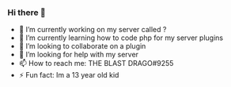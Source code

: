 ### Hi there 👋

- 🔭 I’m currently working on my server called ?
- 🌱 I’m currently learning how to code php for my server plugins
- 👯 I’m looking to collaborate on a plugin
- 🤔 I’m looking for help with my server
- 📫 How to reach me: THE BLAST DRAGO#9255
- ⚡ Fun fact: Im a 13 year old kid

<!--
**BLAST1718/BLAST1718** is a ✨ _special_ ✨ repository because its `README.md` (this file) appears on your GitHub profile.

Here are some ideas to get you started:

- 🔭 I’m currently working on my server called DRAGONCRAFT
- 🌱 I’m currently learning how to code php for my server plugins
- 👯 I’m looking to collaborate on a plugin
- 🤔 I’m looking for help with my server
- 📫 How to reach me: THE BLAST DRAGO#9255
- ⚡ Fun fact: Im a 13 year old kid
-->
